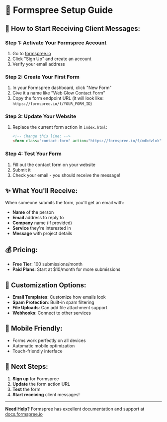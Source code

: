 # 📧 Formspree Setup Guide

## 🚀 **How to Start Receiving Client Messages:**

### **Step 1: Activate Your Formspree Account**
1. Go to [formspree.io](https://formspree.io)
2. Click "Sign Up" and create an account
3. Verify your email address

### **Step 2: Create Your First Form**
1. In your Formspree dashboard, click "New Form"
2. Give it a name like "Web Glow Contact Form"
3. Copy the form endpoint URL (it will look like: `https://formspree.io/f/YOUR_FORM_ID`)

### **Step 3: Update Your Website**
1. Replace the current form action in `index.html`:
   ```html
   <!-- Change this line: -->
   <form class="contact-form" action="https://formspree.io/f/mdkdvlok" method="POST">
   ```

### **Step 4: Test Your Form**
1. Fill out the contact form on your website
2. Submit it
3. Check your email - you should receive the message!

## ✨ **What You'll Receive:**

When someone submits the form, you'll get an email with:
- **Name** of the person
- **Email** address to reply to
- **Company** name (if provided)
- **Service** they're interested in
- **Message** with project details

## 💰 **Pricing:**
- **Free Tier**: 100 submissions/month
- **Paid Plans**: Start at $10/month for more submissions

## 🔧 **Customization Options:**
- **Email Templates**: Customize how emails look
- **Spam Protection**: Built-in spam filtering
- **File Uploads**: Can add file attachment support
- **Webhooks**: Connect to other services

## 📱 **Mobile Friendly:**
- Forms work perfectly on all devices
- Automatic mobile optimization
- Touch-friendly interface

## 🎯 **Next Steps:**
1. **Sign up** for Formspree
2. **Update** the form action URL
3. **Test** the form
4. **Start receiving** client messages!

---

**Need Help?** Formspree has excellent documentation and support at [docs.formspree.io](https://docs.formspree.io)
